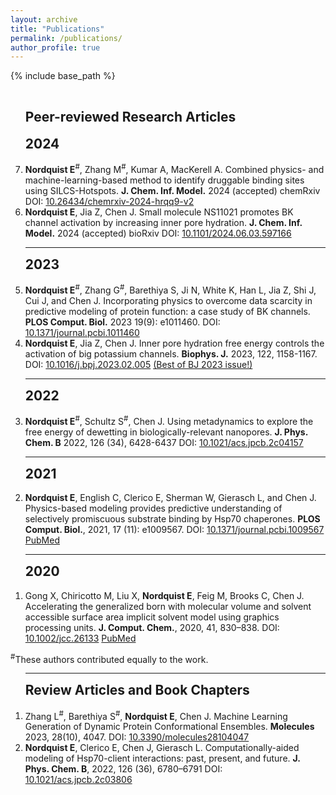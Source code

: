 ```yaml
---
layout: archive
title: "Publications"
permalink: /publications/
author_profile: true
---
```


{% include base_path %}


<!--- reverse ordered list in html, not an 'easy' way to do this in markdown without another package -->
<br>
<ol reversed>

<h2 style='margin-top:0'>Peer-reviewed Research Articles</h2>
<h2 style='margin-top:0'>2024</h2>

<li>
<b>Nordquist E</b><sup>#</sup>, Zhang M<sup>#</sup>, Kumar A, MacKerell A. Combined physics- and machine-learning-based method to identify druggable binding sites using SILCS-Hotspots. <b>J. Chem. Inf. Model.</b> 2024 (accepted) chemRxiv DOI: <a href="https://doi.org/10.26434/chemrxiv-2024-hrqq9-v2">10.26434/chemrxiv-2024-hrqq9-v2</a>
</li>

<li>
<b>Nordquist E</b>, Jia Z, Chen J. Small molecule NS11021 promotes BK channel activation by increasing inner pore hydration. <b>J. Chem. Inf. Model.</b> 2024 (accepted) bioRxiv DOI: <a href="https://doi.org/10.1101/2024.06.03.597166">10.1101/2024.06.03.597166</a>
</li>

<hr>
<h2 style='margin-top:0'>2023</h2>

<li>
<b>Nordquist E</b><sup>#</sup>, Zhang G<sup>#</sup>, Barethiya S, Ji N, White K, Han L, Jia Z, Shi J, Cui J, and Chen J. Incorporating physics to overcome data scarcity in predictive modeling of protein function: a case study of BK channels. <b>PLOS Comput. Biol.</b> 2023 19(9): e1011460. DOI:
<a href="https://doi.org/10.1371/journal.pcbi.1011460">10.1371/journal.pcbi.1011460</a>
</li>


<li>
<b>Nordquist E</b>, Jia Z, Chen J. Inner pore hydration free energy controls the activation of big potassium channels. <b>Biophys. J.</b> 2023, 122, 1158-1167. DOI:
<a href="https://doi.org/10.1016/j.bpj.2023.02.005">10.1016/j.bpj.2023.02.005</a> <a href="https://info.cell.com/best-of-biophysical-journal-2023">(Best of BJ 2023 issue!)</a>
</li>

<hr>
<h2 style='margin-top:0'>2022</h2>

<li>
<b>Nordquist E</b><sup>#</sup>, Schultz S<sup>#</sup>, Chen J. Using metadynamics to explore the free energy of dewetting in biologically-relevant nanopores. <b>J. Phys. Chem. B</b> 2022, 126 (34), 6428-6437 DOI:
<a href="https://doi.org/10.1021/acs.jpcb.2c04157">10.1021/acs.jpcb.2c04157</a>
</li>

<hr>
<h2 style='margin-top:0'>2021</h2>
<li>
<b>Nordquist E</b>, English C, Clerico E, Sherman W, Gierasch L, and Chen J. Physics-based modeling provides predictive understanding of selectively promiscuous substrate binding by Hsp70 chaperones. <b>PLOS Comput. Biol.</b>, 2021, 17 (11): e1009567. DOI:
<a href="https://doi.org/10.1371/journal.pcbi.1009567">10.1371/journal.pcbi.1009567</a>
<a href="https://pubmed.ncbi.nlm.nih.gov/34735438/">PubMed</a>
</li>
<hr>
<h2 style='margin-top:0'>2020</h2>
<li>
Gong X, Chiricotto M, Liu X, <b>Nordquist E</b>, Feig M, Brooks C, Chen J. Accelerating the generalized born with molecular volume and solvent accessible surface area implicit solvent model using graphics processing units. <b>J. Comput. Chem.</b>, 2020, 41, 830–838. DOI:
<a href="https://doi.org/10.1002/jcc.26133">10.1002/jcc.26133</a>
<a href="https://pubmed.ncbi.nlm.nih.gov/31875339/">PubMed</a>
</li>
</ol>

<sup>#</sup>These authors contributed equally to the work.


<ol>

<hr>
<h2 style='margin-top:0'>Review Articles and Book Chapters</h2>

<li>
Zhang L<sup>#</sup>, Barethiya S<sup>#</sup>, <b>Nordquist E</b>, Chen J. Machine Learning Generation of Dynamic Protein Conformational Ensembles. <b>Molecules</b> 2023, 28(10), 4047. DOI:
<a href="https://doi.org/10.3390/molecules28104047">10.3390/molecules28104047</a>
</li>

<li>
<b>Nordquist E</b>, Clerico E, Chen J, Gierasch L. Computationally-aided modeling of Hsp70-client interactions: past, present, and future. <b>J. Phys. Chem. B</b>, 2022, 126 (36), 6780–6791 DOI:
<a href="https://doi.org/10.1021/acs.jpcb.2c03806">10.1021/acs.jpcb.2c03806</a>
</li>

</ol>
